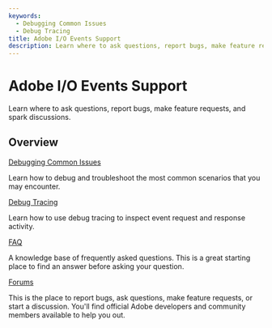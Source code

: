 ```yaml
---
keywords:
  - Debugging Common Issues
  - Debug Tracing
title: Adobe I/O Events Support
description: Learn where to ask questions, report bugs, make feature requests, and spark discussions.
---
```


<HeroSimple slots="heading, text"/>

# Adobe I/O Events Support

Learn where to ask questions, report bugs, make feature requests, and spark discussions.

## Overview

<DiscoverBlock slots="link, text"/>

[Debugging Common Issues](debug.md)

Learn how to debug and troubleshoot the most common scenarios that you may encounter.

<DiscoverBlock slots="link, text"/>

[Debug Tracing](tracing.md)

Learn how to use debug tracing to inspect event request and response activity.

<DiscoverBlock slots="link, text"/>

[FAQ](faq.md)

A knowledge base of frequently asked questions. This is a great starting place to find an answer before asking your question.

<DiscoverBlock slots="link, text"/>

[Forums](https://experienceleaguecommunities.adobe.com/t5/adobe-developer/ct-p/adobe-io)

This is the place to report bugs, ask questions, make feature requests, or start a discussion.
You'll find official Adobe developers and community members available to help you out.
